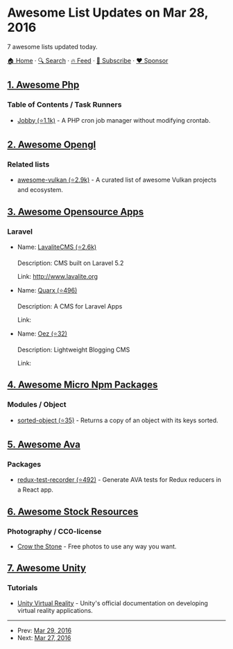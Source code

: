 # Awesome List Updates on Mar 28, 2016

7 awesome lists updated today.

[🏠 Home](/README.md) · [🔍 Search](https://www.trackawesomelist.com/search/) · [🔥 Feed](https://www.trackawesomelist.com/rss.xml) · [📮 Subscribe](https://trackawesomelist.us17.list-manage.com/subscribe?u=d2f0117aa829c83a63ec63c2f&id=36a103854c) · [❤️  Sponsor](https://github.com/sponsors/theowenyoung)



## [1. Awesome Php](/content/ziadoz/awesome-php/README.md)

### Table of Contents / Task Runners

*   [Jobby (⭐1.1k)](https://github.com/jobbyphp/jobby) - A PHP cron job manager without modifying crontab.

## [2. Awesome Opengl](/content/eug/awesome-opengl/README.md)

### Related lists

*   [awesome-vulkan (⭐2.9k)](https://github.com/vinjn/awesome-vulkan) - A curated list of awesome Vulkan projects and ecosystem.

## [3. Awesome Opensource Apps](/content/unicodeveloper/awesome-opensource-apps/README.md)

### Laravel

- Name: [LavaliteCMS (⭐2.6k)](https://github.com/LavaLite/cms)

  Description: CMS built on Laravel 5.2

  Link: <http://www.lavalite.org>


- Name: [Quarx (⭐496)](https://github.com/YABhq/Quarx)

  Description: A CMS for Laravel Apps

  Link: 


- Name: [Oez (⭐32)](https://github.com/gaaarfild/0ez)

  Description: Lightweight Blogging CMS

  Link: 



## [4. Awesome Micro Npm Packages](/content/parro-it/awesome-micro-npm-packages/README.md)

### Modules / Object

*   [sorted-object (⭐35)](https://github.com/domenic/sorted-object) - Returns a copy of an object with its keys sorted.

## [5. Awesome Ava](/content/avajs/awesome-ava/README.md)

### Packages

*   [redux-test-recorder (⭐492)](https://github.com/conorhastings/redux-test-recorder) - Generate AVA tests for Redux reducers in a React app.

## [6. Awesome Stock Resources](/content/neutraltone/awesome-stock-resources/README.md)

### Photography / CC0-license

*   [Crow the Stone](http://crowthestone.tumblr.com/) - Free photos to use any way you want.

## [7. Awesome Unity](/content/RyanNielson/awesome-unity/README.md)

### Tutorials

*   [Unity Virtual Reality](http://docs.unity3d.com/Manual/VROverview.html) - Unity's official documentation on developing virtual reality applications.

---

- Prev: [Mar 29, 2016](/content/2016/03/29/README.md)
- Next: [Mar 27, 2016](/content/2016/03/27/README.md)